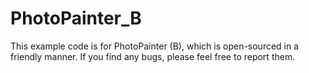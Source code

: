 # PhotoPainter_B
This example code is for PhotoPainter (B), which is open-sourced in a friendly manner. If you find any bugs, please feel free to report them.
